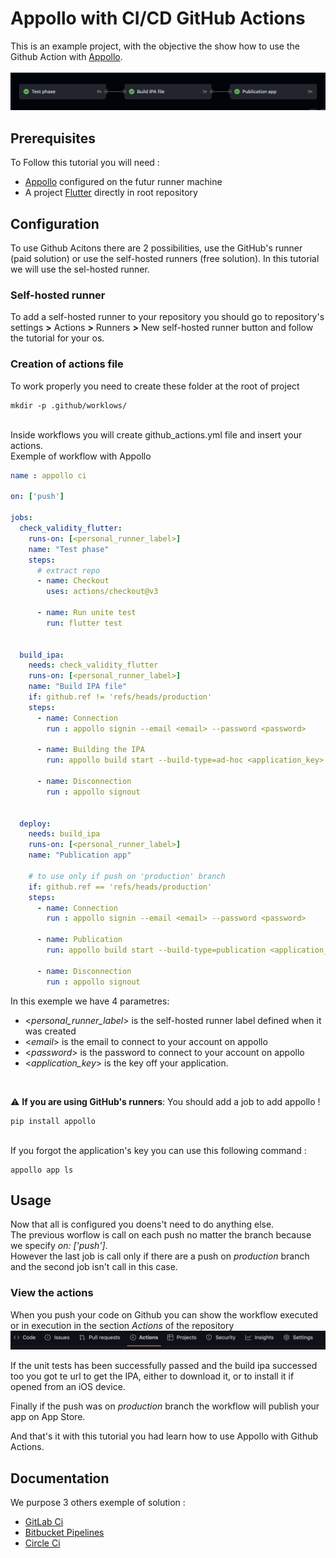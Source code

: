 <h1>Appollo with CI/CD GitHub Actions </h1>

This is an example project, with the objective the show how to use the Github Action with [Appollo](https://github.com/Appollo-CLI/Appollo "The easy way to setup, build & release flutter apps for iOS on Linux, Windows and MacOS").  
<br>
![workflow](/.images/workflow.jpg "workflow")

<h2>Prerequisites</h2>

To Follow this tutorial you will need :
- [Appollo](https://github.com/Appollo-CLI/Appollo) configured on the futur runner machine
- A project [Flutter](https://docs.flutter.dev/get-started/install) directly in root repository

<h2>Configuration</h2>

To use Github Acitons there are 2 possibilities, use the GitHub's runner (paid solution) or use the self-hosted runners (free solution).
In this tutorial we will use the sel-hosted runner.

<h3>Self-hosted runner</h3>

To add a self-hosted runner to your repository you should go to repository's settings  **>** Actions **>**  Runners  **>** New self-hosted runner button and follow the tutorial for your os. 

<h3>Creation of actions file</h3>

To work properly you need to create these folder at the root of project 

```
mkdir -p .github/worklows/
```
<br>
Inside workflows you will create github_actions.yml file and insert your actions.

<br>  
Exemple of workflow with Appollo

```YAML 
name : appollo ci

on: ['push']

jobs:
  check_validity_flutter:
    runs-on: [<personal_runner_label>]
    name: "Test phase" 
    steps:
      # extract repo
      - name: Checkout
        uses: actions/checkout@v3

      - name: Run unite test
        run: flutter test


  build_ipa:
    needs: check_validity_flutter
    runs-on: [<personal_runner_label>]
    name: "Build IPA file"
    if: github.ref != 'refs/heads/production'
    steps:
      - name: Connection
        run : appollo signin --email <email> --password <password>

      - name: Building the IPA
        run: appollo build start --build-type=ad-hoc <application_key>

      - name: Disconnection
        run : appollo signout


  deploy:
    needs: build_ipa
    runs-on: [<personal_runner_label>]
    name: "Publication app" 
    
    # to use only if push on 'production' branch
    if: github.ref == 'refs/heads/production'
    steps:
      - name: Connection
        run : appollo signin --email <email> --password <password>

      - name: Publication
        run: appollo build start --build-type=publication <application_key>
      
      - name: Disconnection
        run : appollo signout
```

In this exemple we have 4 parametres:
- <*personal_runner_label*> is the self-hosted runner label defined when it was created
- <*email*> is the email to connect to your account on appollo
- <*password*> is the password to connect to your account on appollo
- <*application_key*> is the key off your application. 

<br>

:warning: **If you are using GitHub's runners**: You should add a job to add appollo !
```
pip install appollo 
```

<br>
If you forgot the application's key you can use this following command : 

```
appollo app ls
```

<h2>Usage</h2>

Now that all is configured you doens't need to do anything else.  
The previous worflow is call on each push no matter the branch because we specify *on: ['push']*.  
However the last job is call only if there are a push on *production* branch and the second job isn't call in this case.

<h3>View the actions</h3>

When you push your code on Github you can show the workflow executed or in execution in the section *Actions* of the repository
![Go to action](/.images/actions_bar.jpg "Go to action")

If the unit tests has been successfully passed and the build ipa successed too you got te url to get the IPA, either to download it, or to install it if opened from an iOS device.

Finally if the push was on *production* branch the workflow will publish your app on App Store.

And that's it with this tutorial you had learn how to use Appollo with Github Actions.

<h2>Documentation</h2>
We purpose 3 others exemple of solution :

- [GitLab Ci](https://gitlab.com/NathanSepul/flutter_ci_appollo)
- [Bitbucket Pipelines](https://bitbucket.org/appollo-ci-cd/flutter_appollo_ci)
- [Circle Ci](https://github.com/NathanSepul/flutter_appollo_circle_ci)